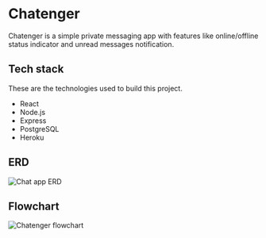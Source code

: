 # Chatenger
Chatenger is a simple private messaging app with features like online/offline status indicator and unread messages notification.

## Tech stack
These are the technologies used to build this project.
* React
* Node.js
* Express
* PostgreSQL
* Heroku

## ERD
![Chat app ERD](https://user-images.githubusercontent.com/33194805/184502574-64e99b38-b3f3-4f2d-b31c-c9e3d0d82de0.png)

## Flowchart
![Chatenger flowchart](https://user-images.githubusercontent.com/33194805/184502530-5368d489-6e41-44dd-9c45-0149adf736b5.png)
